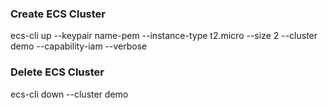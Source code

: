 ### Create ECS Cluster
ecs-cli up --keypair name-pem --instance-type t2.micro --size 2 --cluster demo --capability-iam --verbose

### Delete ECS Cluster
ecs-cli down --cluster demo
